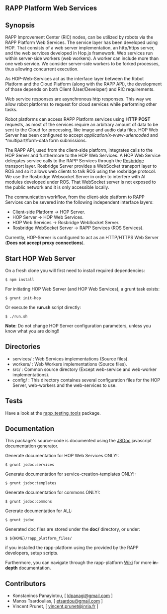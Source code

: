 RAPP Platform Web Services
----------------

## Synopsis

RAPP Improvement Center (RIC) nodes, can be utilized by robots via the RAPP Platform Web Services. The service layer has been developed using HOP. That consists of a web server implementation, an http/https server, and the web services developed in Hop.js framework. Web services run within server-side workers (web workers). A worker can include more than one web service. We consider server-side workers to be forked processes, thus allowing concurrent execution.

As HOP-Web-Services act as the interface layer between the Robot Platform and the Cloud Platform (along with the RAPP API), the development of those depends on both Client (User/Developer) and RIC requirements.

Web service responses are asynchronous http responses. This way we allow robot platforms to request for cloud services while performing other tasks.

Robot platforms can access RAPP Platform services using **HTTP POST** requests, as most of the services require an arbitrary amount of data to be sent to the Cloud for processing, like image and audio data files. HOP Web Server has been configured to accept *application/x-www-urlencoded* and *multipart/form-data form submissions.

The RAPP API, used from the client-side platform, integrates calls to the HOP Server and furthermore to the HOP Web Services. A HOP Web Service delegates service calls to the RAPP Services through the [Rosbridge](https://github.com/RobotWebTools/rosbridge_suite) transport layer.
Rosbridge Server provides a WebSocket transport layer to ROS and so it allows web clients to talk ROS using the rosbridge protocol. We use the Rosbridge Websocket Server in order to interfere with AI modules developed under ROS. That WebSocket server is not exposed to the public network and it is only accessible locally.

The  communication  workflow,  from  the  client-side  platform  to  RAPP  Services  can  be  severed  into  the  following independent interface layers:

- Client-side Platform -> HOP Server.
- HOP Server -> HOP Web Services.
- HOP Web Services -> Rosbridge WebSocket Server.
- Rosbridge WebSocket Server -> RAPP Services (ROS Services).


Currently, HOP-Server is configured to act as an HTTP/HTTPS Web Server (**Does not accept proxy connections**).


## Start HOP Web Server

On a fresh clone you will first need to install required dependencies:

```shell
$ npm install
```

For initiating HOP Web Server (and HOP Web Services), a grunt task exists:

```shell
$ grunt init-hop
```

Or execute the **run.sh** script directly:

```shell
$ ./run.sh
```


**Note**: Do not change HOP Server configuration parameters, unless you know what you are doing!!


## Directories

- services/ :  Web Services implementations (Source files).
- workers/ : Web Workers implementations (Source files).
- src/ : Common source directory (Except web-service and web-worker implementations).
- config/   : This directory containes several configuration files for the HOP Server, web-workers and the web-services to use.



## Tests

Have a look at the [rapp_testing_tools](https://github.com/rapp-project/rapp-platform/tree/master/rapp_testing_tools) package.


## Documentation

This package's source-code is documented using the [JSDoc](https://github.com/jsdoc3/jsdoc) javascript documentation generator.

Generate documentation for HOP Web Services ONLY!:

```shell
$ grunt jsdoc:services
```

Generate documentation for service-creation-templates ONLY!:

```shell
$ grunt jsdoc:templates
```

Generate documentation for commons ONLY!:

```shell
$ grunt jsdoc:commons
```

Gererate documentation for ALL:

```shell
$ grunt jsdoc
```


Generated doc files are stored under the **doc/** directory, or under:

```shell
$ ${HOME}/rapp_platform_files/
```

if you installed the rapp-platform using the provided by the RAPP developers, setup scripts.

Furthermore, you can navigate through the rapp-platform [Wiki](https://github.com/rapp-project/rapp-platform/wiki) for more **in-depth** documentation.

## Contributors

- Konstaninos Panayiotou, [ klpanagi@gmail.com ]
- Manos Tsardoulias, [ etsardou@gmail.com ]
- Vincent Prunet, [ vincent.prunet@inria.fr ]
